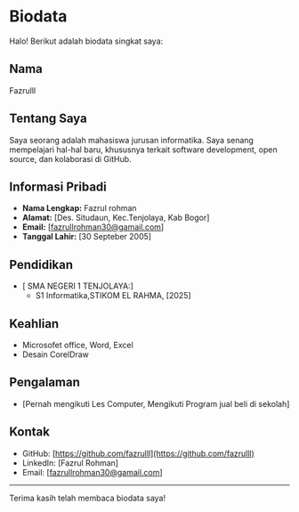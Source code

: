 # Biodata

Halo! Berikut adalah biodata singkat saya:

## Nama
Fazrulll

## Tentang Saya
Saya seorang adalah mahasiswa jurusan informatika. Saya senang mempelajari hal-hal baru, khususnya terkait software development, open source, dan kolaborasi di GitHub.

## Informasi Pribadi
- **Nama Lengkap:** Fazrul rohman
- **Alamat:** [Des. Situdaun, Kec.Tenjolaya, Kab Bogor]
- **Email:** [fazrullrohman30@gamail.com]
- **Tanggal Lahir:** [30 Septeber 2005]

## Pendidikan
- [ SMA NEGERI 1 TENJOLAYA:]
  - S1 Informatika,STIKOM  EL RAHMA, [2025]

## Keahlian
- Microsofet office, Word, Excel
- Desain CorelDraw

## Pengalaman
- [Pernah mengikuti Les Computer, Mengikuti Program jual beli di sekolah]

## Kontak
- GitHub: [https://github.com/fazrulll](https://github.com/fazrulll)
- LinkedIn: [Fazrul Rohman]
- Email: [fazrullrohman30@gamail.com]

---

Terima kasih telah membaca biodata saya!
